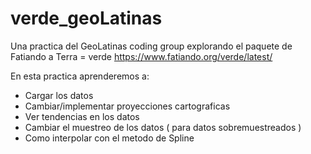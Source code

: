 # verde_geoLatinas
Una practica del GeoLatinas coding group explorando el paquete de Fatiando a Terra = verde  https://www.fatiando.org/verde/latest/ 

En esta practica aprenderemos a: 

- Cargar los datos 
- Cambiar/implementar proyecciones cartograficas 
- Ver tendencias en los datos
- Cambiar el muestreo de los datos ( para datos sobremuestreados )
- Como interpolar con el metodo de Spline
